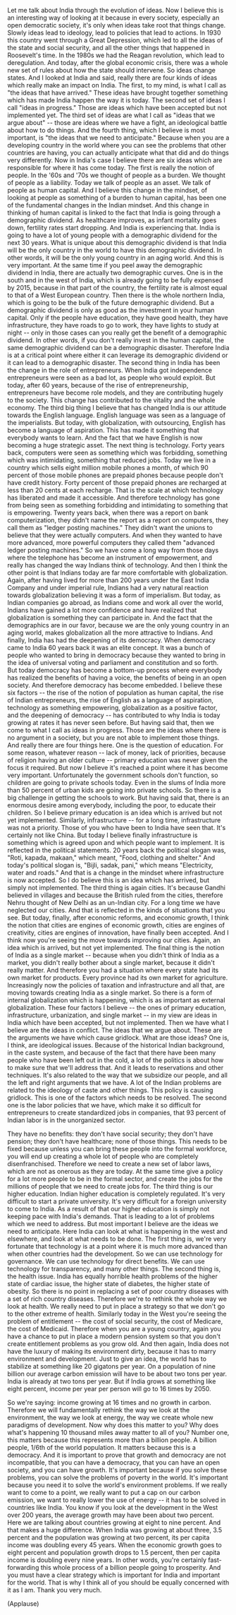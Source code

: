 
Let me talk about India
through the evolution of ideas.
Now I believe this is an interesting way of looking at it
because in every society, especially an open democratic society,
it&#39;s only when ideas take root that things change.
Slowly ideas lead to ideology,
lead to policies that lead to actions.
In 1930 this country went through a Great Depression,
which led to all the ideas of the state and social security,
and all the other things that happened in Roosevelt&#39;s time.
In the 1980s we had the Reagan revolution, which lead to deregulation.
And today, after the global economic crisis,
there was a whole new set of rules
about how the state should intervene.
So ideas change states.
And I looked at India and said,
really there are four kinds of ideas
which really make an impact on India.
The first, to my mind,
is what I call as &quot;the ideas that have arrived.&quot;
These ideas have brought together something
which has made India happen the way it is today.
The second set of ideas I call &quot;ideas in progress.&quot;
Those are ideas which have been accepted
but not implemented yet.
The third set of ideas are what I call as
&quot;ideas that we argue about&quot; --
those are ideas where we have a fight,
an ideological battle about how to do things.
And the fourth thing, which I believe is most important, is
&quot;the ideas that we need to anticipate.&quot;
Because when you are a developing country
in the world where you can see the problems that other countries are having,
you can actually anticipate
what that did and do things very differently.
Now in India&#39;s case I believe there are six ideas
which are responsible for where it has come today.
The first is really the notion of people.
In the &#39;60s and &#39;70s
we thought of people as a burden.
We thought of people as a liability.
Today we talk of people as an asset.
We talk of people as human capital.
And I believe this change in the mindset,
of looking at people as something of a burden
to human capital,
has been one of the fundamental changes in the Indian mindset.
And this change in thinking of human capital
is linked to the fact
that India is going through a demographic dividend.
As healthcare improves,
as infant mortality goes down,
fertility rates start dropping. And India is experiencing that.
India is going to have
a lot of young people with a demographic dividend
for the next 30 years.
What is unique about this demographic dividend
is that India will be the only country in the world
to have this demographic dividend.
In other words, it will be the only young country in an aging world.
And this is very important. At the same time
if you peel away the demographic dividend in India,
there are actually two demographic curves.
One is in the south and in the west of India,
which is already going to be fully expensed by 2015,
because in that part of the country, the fertility rate is
almost equal to that of a West European country.
Then there is the whole northern India,
which is going to be the bulk of the future demographic dividend.
But a demographic dividend is only as good
as the investment in your human capital.
Only if the people have education,
they have good health, they have infrastructure,
they have roads to go to work, they have lights to study at night --
only in those cases can you really get the benefit
of a demographic dividend.
In other words, if you don&#39;t really invest in the human capital,
the same demographic dividend
can be a demographic disaster.
Therefore India is at a critical point
where either it can leverage its demographic dividend
or it can lead to a demographic disaster.
The second thing in India has been the change in
the role of entrepreneurs.
When India got independence entrepreneurs were seen
as a bad lot, as people who would exploit.
But today, after 60 years, because of the rise of entrepreneurship,
entrepreneurs have become role models,
and they are contributing hugely to the society.
This change has contributed
to the vitality and the whole economy.
The third big thing I believe that has changed India
is our attitude towards the English language.
English language was seen as a language of the imperialists.
But today, with globalization,
with outsourcing, English has become a language of aspiration.
This has made it something that everybody wants to learn.
And the fact that we have English is now becoming
a huge strategic asset.
The next thing is technology.
Forty years back, computers were seen
as something which was forbidding, something which was intimidating,
something that reduced jobs.
Today we live in a country
which sells eight million mobile phones a month,
of which 90 percent of those mobile phones
are prepaid phones
because people don&#39;t have credit history.
Forty percent of those prepaid phones
are recharged at less than 20 cents at each recharge.
That is the scale at which
technology has liberated and made it accessible.
And therefore technology has gone
from being seen as something forbidding
and intimidating to something that is empowering.
Twenty years back,
when there was a report on bank computerization,
they didn&#39;t name the report as
a report on computers,
they call them as &quot;ledger posting machines.&quot;
They didn&#39;t want the unions to believe that they were actually computers.
And when they wanted to have more advanced, more powerful computers
they called them &quot;advanced ledger posting machines.&quot;
So we have come a long way from those days
where the telephone has become an instrument of empowerment,
and really has changed the way Indians think of technology.
And then I think the other point
is that Indians today are far more
comfortable with globalization.
Again, after having lived for more than 200 years
under the East India Company and under imperial rule,
Indians had a very natural reaction towards globalization
believing it was a form of imperialism.
But today, as Indian companies go abroad,
as Indians come and work all over the world,
Indians have gained a lot more confidence
and have realized that globalization is something they can participate in.
And the fact that the demographics are in our favor,
because we are the only young country in an aging world,
makes globalization all the more attractive to Indians.
And finally, India has had
the deepening of its democracy.
When democracy came to India 60 years back
it was an elite concept.
It was a bunch of people who wanted to bring in democracy
because they wanted to bring in the idea of
universal voting and parliament and constitution and so forth.
But today democracy has become a bottom-up process
where everybody has realized
the benefits of having a voice,
the benefits of being in an open society.
And therefore democracy has become embedded.
I believe these six factors --
the rise of the notion of population as human capital,
the rise of Indian entrepreneurs,
the rise of English as a language of aspiration,
technology as something empowering,
globalization as a positive factor,
and the deepening of democracy -- has contributed
to why India is today growing
at rates it has never seen before.
But having said that,
then we come to what I call as ideas in progress.
Those are the ideas where there is no argument in a society,
but you are not able to implement those things.
And really there are four things here.
One is the question of education.
For some reason, whatever reason -- lack of money,
lack of priorities, because of religion having an older culture --
primary education was never given the focus it required.
But now I believe it&#39;s reached a point
where it has become very important.
Unfortunately the government schools don&#39;t function,
so children are going to private schools today.
Even in the slums of India
more than 50 percent of urban kids are going into private schools.
So there is a big challenge in getting the schools to work.
But having said that, there is an enormous desire
among everybody, including the poor, to educate their children.
So I believe primary education is an idea
which is arrived but not yet implemented.
Similarly, infrastructure --
for a long time, infrastructure was not a priority.
Those of you who have been to India have seen that.
It&#39;s certainly not like China.
But today I believe finally infrastructure is something
which is agreed upon and which people want to implement.
It is reflected in the political statements.
20 years back the political slogan was, &quot;Roti, kapada, makaan,&quot;
which meant, &quot;Food, clothing and shelter.&quot;
And today&#39;s political slogan is, &quot;Bijli, sadak, pani,&quot;
which means &quot;Electricity, water and roads.&quot;
And that is a change in the mindset
where infrastructure is now accepted.
So I do believe this is an idea which has arrived,
but simply not implemented.
The third thing is again cities.
It&#39;s because Gandhi believed in villages
and because the British ruled from the cities,
therefore Nehru thought of New Delhi as an un-Indian city.
For a long time we have neglected our cities.
And that is reflected in the kinds of situations that you see.
But today, finally, after economic reforms,
and economic growth,
I think the notion that cities are engines
of economic growth,
cities are engines of creativity,
cities are engines of innovation,
have finally been accepted.
And I think now you&#39;re seeing the move towards improving our cities.
Again, an idea which is arrived, but not yet implemented.
The final thing is the notion of India as a single market --
because when you didn&#39;t think of India as a market,
you didn&#39;t really bother about a single market, because it didn&#39;t really matter.
And therefore you had a situation
where every state had its own market for products.
Every province had its own market for agriculture.
Increasingly now the policies of
taxation and infrastructure and all that,
are moving towards creating India as a single market.
So there is a form of internal globalization which is happening,
which is as important as external globalization.
These four factors I believe --
the ones of primary education,
infrastructure, urbanization, and single market --
in my view are ideas in India
which have been accepted, but not implemented.
Then we have what I believe are the ideas in conflict.
The ideas that we argue about.
These are the arguments we have which cause gridlock.
What are those ideas? One is, I think, are ideological issues.
Because of the historical Indian background, in the caste system,
and because of the fact that there have been many people
who have been left out in the cold,
a lot of the politics is about how to make sure
that we&#39;ll address that.
And it leads to reservations and other techniques.
It&#39;s also related to the way that we subsidize our people,
and all the left and right arguments that we have.
A lot of the Indian problems are related to the ideology
of caste and other things.
This policy is causing gridlock.
This is one of the factors which needs to be resolved.
The second one is the labor policies that we have,
which make it so difficult for
entrepreneurs to create standardized jobs in companies,
that 93 percent of Indian labor
is in the unorganized sector.

They have no benefits: they don&#39;t have social security;
they don&#39;t have pension; they don&#39;t have healthcare; none of those things.
This needs to be fixed because unless you can bring these people
into the formal workforce,
you will end up creating a whole lot of people who are completely disenfranchised.
Therefore we need to create a new set of labor laws,
which are not as onerous as they are today.
At the same time give a policy for a lot more people to be in the formal sector,
and create the jobs for the millions of people that we need to create jobs for.
The third thing is our higher education.
Indian higher education is completely regulated.
It&#39;s very difficult to start a private university.
It&#39;s very difficult for a foreign university to come to India.
As a result of that our higher education
is simply not keeping pace with India&#39;s demands.
That is leading to a lot of problems which we need to address.
But most important I believe
are the ideas we need to anticipate.
Here India can look at what is happening in the west
and elsewhere, and look at what needs to be done.
The first thing is, we&#39;re very fortunate
that technology is at a point
where it is much more advanced
than when other countries had the development.
So we can use technology for governance.
We can use technology for direct benefits.
We can use technology for transparency, and many other things.
The second thing is, the health issue.
India has equally horrible
health problems of the higher state of cardiac issue,
the higher state of diabetes, the higher state of obesity.
So there is no point in replacing a set of poor country diseases
with a set of rich country diseases.
Therefore we&#39;re to rethink the whole way we look at health.
We really need to put in place a strategy
so that we don&#39;t go to the other extreme of health.
Similarly today in the West
you&#39;re seeing the problem of entitlement --
the cost of social security, the cost of Medicare, the cost of Medicaid.
Therefore when you are a young country,
again you have a chance to put in place a modern pension system
so that you don&#39;t create entitlement problems as you grow old.
And then again, India does not have the luxury
of making its environment dirty,
because it has to marry environment and development.
Just to give an idea, the world has to stabilize
at something like 20 gigatons per year.
On a population of nine billion
our average carbon emission will have to be about two tons per year.
India is already at two tons per year.
But if India grows at something like eight percent,
income per year per person will go to 16 times by 2050.

So we&#39;re saying: income growing at 16 times and no growth in carbon.
Therefore we will fundamentally rethink the way we look at the environment,
the way we look at energy,
the way we create whole new paradigms of development.
Now why does this matter to you?
Why does what&#39;s happening 10 thousand miles away matter to all of you?
Number one, this matters because
this represents more than a billion people.
A billion people, 1/6th of the world population.
It matters because this is a democracy.
And it is important to prove
that growth and democracy are not incompatible,
that you can have a democracy, that you can have an open society,
and you can have growth.
It&#39;s important because if you solve these problems,
you can solve the problems of poverty in the world.
It&#39;s important because
you need it to solve the world&#39;s environment problems.
If we really want to come to a point,
we really want to put a cap on our carbon emission,
we want to really lower the use of energy --
it has to be solved in countries like India.
You know if you look at the development
in the West over 200 years,
the average growth may have been about two percent.
Here we are talking about countries growing at eight to nine percent.
And that makes a huge difference.
When India was growing at about three, 3.5 percent
and the population was growing at two percent,
its per capita income was doubling every 45 years.
When the economic growth goes to eight percent
and population growth drops to 1.5 percent,
then per capita income is doubling every nine years.
In other words, you&#39;re certainly fast-forwarding this whole process
of a billion people going to prosperity.
And you must have a clear strategy
which is important for India and important for the world.
That is why I think all of you
should be equally concerned with it as I am.
Thank you very much.

(Applause)

